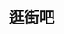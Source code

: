 ---
description: 这个app声称可以把衣服送上门试穿。小时候理想中的共产主义就是这样。
layout: post
results:
- primaryGenreName: Lifestyle
  version: '1.0.8'
  trackViewUrl: https://itunes.apple.com/cn/app/guang-jie-ba/id715292904?mt=8&uo=4
  artworkUrl100: http://a709.phobos.apple.com/us/r30/Purple4/v4/b2/9b/6c/b29b6cdb-4298-5640-570c-fbd195ec511c/mzl.psbfomnf.png
  artworkUrl60: http://a854.phobos.apple.com/us/r30/Purple6/v4/45/a1/0b/45a10b95-03a5-c861-59c3-63d6aef36e4d/ic_launcher.png
  sellerName: Hangzhou Suishou Network Technology Co., Ltd.
  supportedDevices:
  - iPadThirdGen4G
  - iPadWifi
  - iPadFourthGen4G
  - iPodTouchThirdGen
  - iPhone5
  - iPad23G
  - iPadMini4G
  - iPodTouchFifthGen
  - iPadThirdGen
  - iPhone-3GS
  - iPadMini
  - iPhone4
  - iPad2Wifi
  - iPhone5c
  - iPadFourthGen
  - iPhone5s
  - iPodTouchourthGen
  - iPhone4S
  - iPad3G
  genres:
  - 生活
  - 商业
  trackName: 逛街吧
  description: "什么天猫、淘宝、蘑菇街、美丽说、唯品会、京东、XXOO的，那些都是商场里过季的库存，前几年打折扫尾后的廉价无保障货色，或者，压根你都不知道是哪里来的！\n\n逛街吧--中国首个精致女装本地私享平台\n\n智能逛街，免费送试，折扣不断！\n
    \n品牌齐全，同步更新，本地商场手机装！\n \n分享功能，闺蜜共享，闺蜜的归ME！\n\n每座城，总有一条街让你钟情。男人会走，街永远在那。每个幸福的女人，手机里都应该有一个“逛街吧”，年华不该流逝在等待中，他不在的时候，来我们这逛逛吧。\n\n带着你的体温去逛街吧，她更懂你！"
  price: 0
  trackId: 715292904
  releaseDate: '2013-10-24T10:49:30Z'
  screenshotUrls:
  - http://a2.mzstatic.com/us/r30/Purple4/v4/79/ca/b9/79cab944-b143-2abe-318e-37b1ccd53524/screen1136x1136.jpeg
  - http://a2.mzstatic.com/us/r30/Purple/v4/f3/ac/59/f3ac590f-c91b-5bd1-776b-021523222ed6/screen1136x1136.jpeg
  - http://a3.mzstatic.com/us/r30/Purple6/v4/a5/6b/75/a56b7531-a86c-971f-2954-78305be80d3e/screen1136x1136.jpeg
  - http://a4.mzstatic.com/us/r30/Purple6/v4/f5/e1/74/f5e1748d-4a44-e511-afae-d67280712b45/screen1136x1136.jpeg
  - http://a5.mzstatic.com/us/r30/Purple/v4/5e/05/32/5e0532e9-8e46-5376-6387-4f115685f94e/screen1136x1136.jpeg
  artistViewUrl: https://itunes.apple.com/cn/artist/hangzhou-suishou-network-technology/id671851691?uo=4
  primaryGenreId: 6012
  userRatingCount: 19
  kind: software
  fileSizeBytes: '8608838'
  bundleId: com.guangjieba.share
  releaseNotes: '1，优化了商品呈现方式

    2，优化试衣间功能

    3，优化喜欢的商品和品牌最新资讯提醒功能

    4，优化试衣清单列表'
  trackContentRating: 4+
  artistName: Hangzhou Suishou Network Technology Co., Ltd.
  trackCensoredName: 逛街吧
  isGameCenterEnabled: false
  contentAdvisoryRating: 4+
  languageCodesISO2A:
  - EN
  - ZH
  averageUserRating: 5
  features: &a []
  wrapperType: software
  artworkUrl512: http://a709.phobos.apple.com/us/r30/Purple4/v4/b2/9b/6c/b29b6cdb-4298-5640-570c-fbd195ec511c/mzl.psbfomnf.png
  formattedPrice: 免费
  artistId: 671851691
  genreIds:
  - '6012'
  - '6000'
  currency: CNY
  ipadScreenshotUrls: *a
category: 生活
tags: tag1
resultCount: 1
title: 逛街吧

---